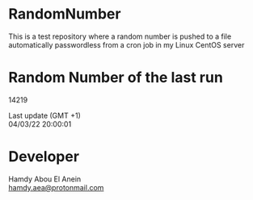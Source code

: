 # RandomNumber    
This is a test repository where a random number is pushed to a file automatically passwordless from a cron job in my Linux CentOS server    
# Random Number of the last run   
14219
      
Last update (GMT +1)    
04/03/22 20:00:01
# Developer    
Hamdy Abou El Anein   
hamdy.aea@protonmail.com
